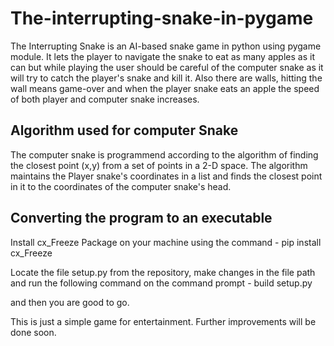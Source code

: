 # The-interrupting-snake-in-pygame
The Interrupting Snake is an AI-based snake game in python using pygame module. It lets the player to navigate the snake to eat as many apples as it can but while playing the user should be careful of the computer snake as it will try to catch the player's snake and kill it. Also there are walls, hitting the wall means game-over and when the player snake eats an apple the speed of both player and computer snake increases. 

## Algorithm used for computer Snake 
The computer snake is programmend according to the algorithm of finding the closest point (x,y) from a set of points in a 2-D space.
The algorithm maintains the Player snake's coordinates in a list and finds the closest point in it to the coordinates of the computer snake's head.

## Converting the program to an executable
   Install cx_Freeze Package on your machine using the command -
      pip install cx_Freeze
   
   Locate the file setup.py from the repository, make changes in the file path and run the following command on the command prompt -
      build setup.py
   
   and then you are good to go.
   
This is just a simple game for entertainment. Further improvements will be done soon.    

